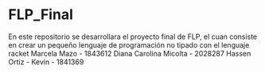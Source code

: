 # FLP_Final
En este repositorio se desarrollara el proyecto final de FLP, el cuan consiste en crear un pequeño lenguaje de programación no tipado con el lenguaje racket
Marcela Mazo - 1843612
Diana Carolina Micolta - 2028287
Hassen Ortiz - 
Kevin - 1841369
